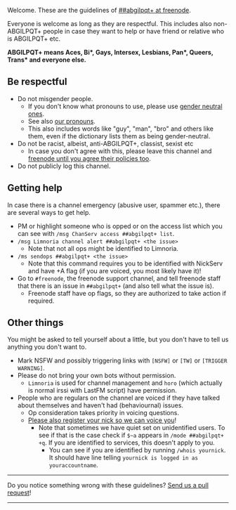 <!DOCTYPE html>
<html>
<head>
<meta charset="UTF-8" />
<!-- <meta http-equiv="refresh" content="60" /> -->
<meta name="description" content="Code of Conduct and guidelines of ##abgilpqt+ at freenode" />
<meta name="keywords" content="Aces Bi* Gay Gays Intersex Lesbian Lesbians Pan* Queer Trans* IRC freenode LGBTIQ ABGILPQT ABGILPQT+ LGBTIQ+" />
<meta name="author" content="##abgilpqt+ ops" />
<link rel="canonical" href="https://abgilpqt.github.io/">
<title>\#\#abgilpqt+ at freenode</title>
<link rel="stylesheet" type="text/css" href="css.css" />
</head>
<body>

Welcome. These are the guidelines of [\#\#abgilpqt+ at freenode](ircs://chat.freenode.net:6697/##abgilpqt+).

Everyone is welcome as long as they are respectful. This includes also
non-ABGILPQT+ people in case they want to help or have friend or relative
who is ABGILPQT+ etc.

**ABGILPQT+ means Aces, Bi\*, Gays, Intersex, Lesbians, Pan\*,
Queers, Trans\* and everyone else.**

## Be respectful

* Do not misgender people.
    * If you don't know what pronouns to use, please use [gender neutral ones](http://en.wikipedia.org/wiki/Gender-specific_and_gender-neutral_pronouns#Alternatives_to_generic_he).
    * See also [our pronouns](https://etherpad.fr/p/pronouns_abgilpqt+).
    * This also includes words like "guy", "man", "bro" and others like
      them, even if the dictionary lists them as being gender-neutral.
* Do not be racist, albeist, anti-ABGILPQT+, classist, sexist etc
    * In case you don't agree with this, please leave this channel and
    [freenode until you agree their policies too](http://freenode.net/policy.shtml#offtopic).
* Do not publicly log this channel.

## Getting help

In case there is a channel emergency (abusive user, spammer etc.), there
are several ways to get help.

* PM or highlight someone who is opped or on the access list which you
can see with `/msg ChanServ access ##abgilpqt+ list`.
* `/msg Limnoria channel alert ##abgilpqt+ <the issue>`
    * Note that not all ops might be identified to Limnoria.
* `/ms sendops ##abgilpqt+ <the issue>`
    * Note that this command requires you to be identified with NickServ
      and have +A flag (if you are voiced, you most likely have it)!
* Go to `#freenode`, the freenode support channel, and tell freenode staff
  that there is an issue in `##abgilpqt+` (and also tell what the issue
  is).
    * Freenode staff have op flags, so they are authorized to take action
      if required.

## Other things

You might be asked to tell yourself about a little, but you don't have to
tell us anything you don't want to.

* Mark NSFW and possibly triggering links with `[NSFW]` or `[TW]` or
  `[TRIGGER WARNING]`.
* Please do not bring your own bots without permission.
    * `Limnoria` is used for channel management and `horo` (which actually
    is normal irssi with LastFM script) have permission.
* People who are regulars on the channel are voiced if they have talked
  about themselves and haven't had (behaviournal) issues.
    * Op consideration takes priority in voicing questions.
    * [Please also register your nick so we can voice you](https://freenode.net/faq.shtml#userregistration)!
        * Note that sometimes we have quiet set on unidentified users. To
          see if that is the case check if `$~a` appears in
          `/mode ##abgilpqt+ +q`. If you are identified to services,
          this doesn't apply to you.
            * You can see if you are identified by running
              `/whois yournick`. It should have line telling
              `yournick is logged in as youraccountname`.

* * * * *

Do you notice something wrong with these guidelines? [Send us a pull request](https://github.com/abgilpqt/abgilpqt.github.io/blob/master/index.html.markdown)!

* * * * *
</body>
</html>
